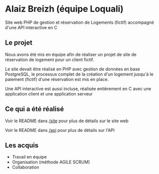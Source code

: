 # Alaiz Breizh (équipe Loquali)

Site web PHP de gestion et réservation de Logements (fictif) accompagné d'une API interactive en C

## Le projet

Nous avons été mis en équipe afin de réaliser un projet de site de réservation de logement pour un client fictif.

Le site devait être réalisé en PHP avec gestion de données en base PostgreSQL, le processus complet de la création d'un logement jusqu'à le paiement (fictif) d'une réservation est mis en place.

Une API interactive est aussi incluse, réalisée entièrement en C avec une application client et une application serveur

## Ce qui a été réalisé

Voir le README dans [/site](https://github.com/cbroussey/loquali/tree/main/site) pour plus de détails sur le site web

Voir le README dans [/api](https://github.com/cbroussey/loquali/tree/main/api) pour plus de détails sur l'API

## Les acquis

- Travail en équipe
- Organisation (méthode AGILE SCRUM)
- Collaboration
